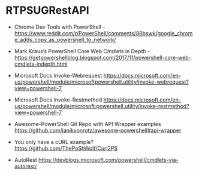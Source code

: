 # RTPSUGRestAPI

* Chrome Dev Tools with PowerShell - https://www.reddit.com/r/PowerShell/comments/88bswk/google_chrome_adds_copy_as_powershell_to_network/

* Mark Kraus’s PowerShell Core Web Cmdlets in Depth - https://getpowershellblog.blogspot.com/2017/11/powershell-core-web-cmdlets-indepth.html

* Microsoft Docs Invoke-Webrequest https://docs.microsoft.com/en-us/powershell/module/microsoftpowershell.utility/invoke-webrequest?view=powershell-7

* Microsoft Docs Invoke-Restmethod https://docs.microsoft.com/en-us/powershell/module/microsoft.powershell.utility/invoke-restmethod?view=powershell-7

* Awesome-PowerShell Git Repo with API Wrapper examples https://github.com/janikvonrotz/awesome-powershell#api-wrapper

* You only have a cURL example? https://github.com/ThePoShWolf/Curl2PS

* AutoRest https://devblogs.microsoft.com/powershell/cmdlets-via-autorest/
